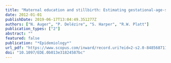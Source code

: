 ```yaml
---
title: "Maternal education and stillbirth: Estimating gestational-age-specific and cause-specific associations"
date: 2012-01-01
publishDate: 2019-06-17T13:04:49.351277Z
authors: ["N. Auger", "P. Delézire", "S. Harper", "R.W. Platt"]
publication_types: ["2"]
abstract: ""
featured: false
publication: "*Epidemiology*"
url_pdf: "https://www.scopus.com/inward/record.uri?eid=2-s2.0-84856871152&doi=10.1097%2fEDE.0b013e31824587bc&partnerID=40&md5=2313ba8dc0fe3d457c33df08c7d8b1ef"
doi: "10.1097/EDE.0b013e31824587bc"
---
```


